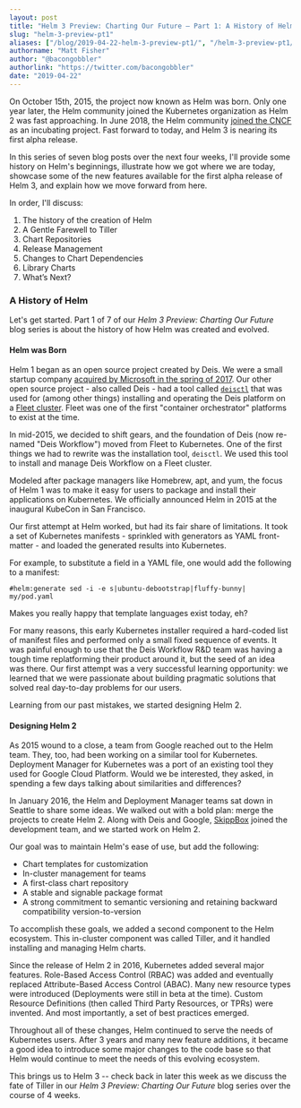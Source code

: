 ```yaml
---
layout: post
title: "Helm 3 Preview: Charting Our Future – Part 1: A History of Helm"
slug: "helm-3-preview-pt1"
aliases: ["/blog/2019-04-22-helm-3-preview-pt1/", "/helm-3-preview-pt1/"]
authorname: "Matt Fisher"
author: "@bacongobbler"
authorlink: "https://twitter.com/bacongobbler"
date: "2019-04-22"
---
```

On October 15th, 2015, the project now known as Helm was born. Only one year later, the Helm community joined the Kubernetes organization as Helm 2 was fast approaching. In June 2018, the Helm community [joined the CNCF](https://www.cncf.io/blog/2018/06/01/cncf-to-host-helm/) as an incubating project. Fast forward to today, and Helm 3 is nearing its first alpha release.

In this series of seven blog posts over the next four weeks, I'll provide some history on Helm's beginnings, illustrate how we got where we are today, showcase some of the new features available for the first alpha release of Helm 3, and explain how we move forward from here.

In order, I'll discuss:

1. The history of the creation of Helm
2. A Gentle Farewell to Tiller
3. Chart Repositories
4. Release Management
5. Changes to Chart Dependencies
6. Library Charts
7. What’s Next?

### A History of Helm

Let's get started. Part 1 of 7 of our *Helm 3 Preview: Charting Our Future* blog series is about the history of how Helm was created and evolved.

#### Helm was Born

Helm 1 began as an open source project created by Deis. We were a small startup company [acquired by Microsoft in the spring of 2017](https://blogs.microsoft.com/blog/2017/04/10/microsoft-acquire-deis-help-companies-innovate-containers/). Our other open source project - also called Deis - had a tool called [`deisctl`](https://github.com/deis/deis/tree/master/deisctl) that was used for (among other things) installing and operating the Deis platform on a [Fleet cluster](https://github.com/coreos/fleet). Fleet was one of the first "container orchestrator" platforms to exist at the time.

In mid-2015, we decided to shift gears, and the foundation of Deis (now re-named "Deis Workflow") moved from Fleet to Kubernetes. One of the first things we had to rewrite was the installation tool, `deisctl`. We used this tool to install and manage Deis Workflow on a Fleet cluster.

Modeled after package managers like Homebrew, apt, and yum, the focus of Helm 1 was to make it easy for users to package and install their applications on Kubernetes. We officially announced Helm in 2015 at the inaugural KubeCon in San Francisco.

Our first attempt at Helm worked, but had its fair share of limitations. It took a set of Kubernetes manifests - sprinkled with generators as YAML front-matter - and loaded the generated results into Kubernetes.

For example, to substitute a field in a YAML file, one would add the following to a manifest:

```
#helm:generate sed -i -e s|ubuntu-debootstrap|fluffy-bunny| my/pod.yaml
```

Makes you really happy that template languages exist today, eh?

For many reasons, this early Kubernetes installer required a hard-coded list of manifest files and performed only a small fixed sequence of events. It was painful enough to use that the Deis Workflow R&D team was having a tough time replatforming their product around it, but the seed of an idea was there. Our first attempt was a very successful learning opportunity: we learned that we were passionate about building pragmatic solutions that solved real day-to-day problems for our users.

Learning from our past mistakes, we started designing Helm 2.

#### Designing Helm 2

As 2015 wound to a close, a team from Google reached out to the Helm team. They, too, had been working on a similar tool for Kubernetes. Deployment Manager for Kubernetes was a port of an existing tool they used for Google Cloud Platform. Would we be interested, they asked, in spending a few days talking about similarities and differences?

In January 2016, the Helm and Deployment Manager teams sat down in Seattle to share some ideas. We walked out with a bold plan: merge the projects to create Helm 2. Along with Deis and Google, [SkippBox](https://github.com/skippbox) joined the development team, and we started work on Helm 2.

Our goal was to maintain Helm's ease of use, but add the following:

- Chart templates for customization
- In-cluster management for teams
- A first-class chart repository
- A stable and signable package format
- A strong commitment to semantic versioning and retaining backward compatibility version-to-version

To accomplish these goals, we added a second component to the Helm ecosystem. This in-cluster component was called Tiller, and it handled installing and managing Helm charts.

Since the release of Helm 2 in 2016, Kubernetes added several major features. Role-Based Access Control (RBAC) was added and eventually replaced Attribute-Based Access Control (ABAC). Many new resource types were introduced (Deployments were still in beta at the time). Custom Resource Definitions (then called Third Party Resources, or TPRs) were invented. And most importantly, a set of best practices emerged.

Throughout all of these changes, Helm continued to serve the needs of Kubernetes users. After 3 years and many new feature additions, it became a good idea to introduce some major changes to the code base so that Helm would continue to meet the needs of this evolving ecosystem.

This brings us to Helm 3 --  check back in later this week as we discuss the fate of Tiller in our *Helm 3 Preview: Charting Our Future* blog series over the course of 4 weeks. 
